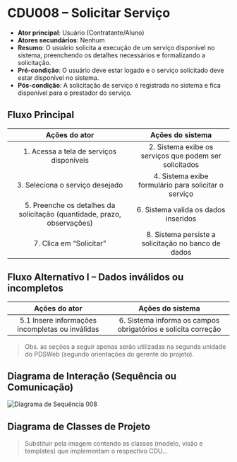# CDU008 – Solicitar Serviço

- **Ator principal**: Usuário (Contratante/Aluno)
- **Atores secundários**: Nenhum
- **Resumo**: O usuário solicita a execução de um serviço disponível no sistema, preenchendo os detalhes necessários e formalizando a solicitação.
- **Pré-condição**: O usuário deve estar logado e o serviço solicitado deve estar disponível no sistema.
- **Pós-condição**: A solicitação de serviço é registrada no sistema e fica disponível para o prestador do serviço.

## Fluxo Principal
| Ações do ator | Ações do sistema |
| :------------: | :---------------: |
| 1. Acessa a tela de serviços disponíveis | 2. Sistema exibe os serviços que podem ser solicitados |
| 3. Seleciona o serviço desejado | 4. Sistema exibe formulário para solicitar o serviço |
| 5. Preenche os detalhes da solicitação (quantidade, prazo, observações) | 6. Sistema valida os dados inseridos |
| 7. Clica em “Solicitar” | 8. Sistema persiste a solicitação no banco de dados |

## Fluxo Alternativo I – Dados inválidos ou incompletos
| Ações do ator | Ações do sistema |
| :------------: | :---------------: |
| 5.1 Insere informações incompletas ou inválidas | 6. Sistema informa os campos obrigatórios e solicita correção |

> Obs. as seções a seguir apenas serão utilizadas na segunda unidade do PDSWeb (segundo orientações do gerente do projeto).

## Diagrama de Interação (Sequência ou Comunicação)

![Diagrama de Sequência 008](sequencia_008.png)

## Diagrama de Classes de Projeto

> Substituir pela imagem contendo as classes (modelo, visão e templates) que implementam o respectivo CDU...
